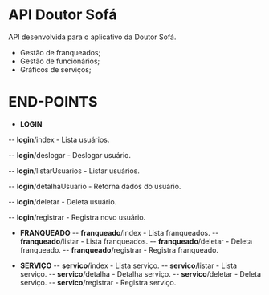 # API Doutor Sofá

API desenvolvida para o aplicativo da Doutor Sofá.

  - Gestão de franqueados;
  - Gestão de funcionários;
  - Gráficos de serviços;

# END-POINTS 

  - **LOGIN**
  
 -- **login**/index - Lista usuários.
 
 -- **login**/deslogar - Deslogar usuário.
 
 -- **login**/listarUsuarios - Listar usuários.
 
 -- **login**/detalhaUsuario - Retorna dados do usuário.
 
 -- **login**/deletar - Deleta usuário.
 
 -- **login**/registrar - Registra novo usuário.

 
  - **FRANQUEADO**
  -- **franqueado**/index - Lista franqueados.
  -- **franqueado**/listar - Lista franqueados.
  -- **franqueado**/deletar - Deleta franqueado.
  -- **franqueado**/registrar - Registra franqueado.

  - **SERVIÇO**
  -- **servico**/index - Lista serviço.
  -- **servico**/listar - Lista serviço.
  -- **servico**/detalha - Detalha serviço.
  -- **servico**/deletar - Deleta serviço.
  -- **servico**/registrar - Registra serviço.


